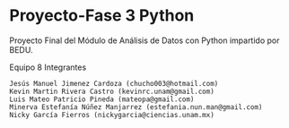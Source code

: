 # Proyecto-Fase 3 Python
Proyecto Final del Módulo de Análisis de Datos con Python impartido por BEDU.

Equipo 8
Integrantes

    Jesús Manuel Jimenez Cardoza (chucho003@hotmail.com)
    Kevin Martin Rivera Castro (kevinrc.unam@gmail.com)
    Luis Mateo Patricio Pineda (mateopa@gmail.com)
    Minerva Estefanía Núñez Manjarrez (estefania.nun.man@gmail.com)
    Nicky García Fierros (nickygarcia@ciencias.unam.mx)
